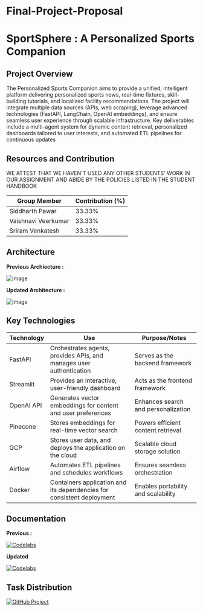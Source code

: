 # Final-Project-Proposal 

# SportSphere : A Personalized Sports Companion

## Project Overview

The Personalized Sports Companion aims to provide a unified, intelligent platform delivering personalized sports news, real-time fixtures, skill-building tutorials, and localized facility recommendations. The project will integrate multiple data sources (APIs, web scraping), leverage advanced technologies (FastAPI, LangChain, OpenAI embeddings), and ensure seamless user experience through scalable infrastructure. Key deliverables include a multi-agent system for dynamic content retrieval, personalized dashboards tailored to user interests, and automated ETL pipelines for continuous updates


## Resources and Contribution

WE ATTEST THAT WE HAVEN'T USED ANY OTHER STUDENTS' WORK IN OUR ASSIGNMENT AND ABIDE BY THE POLICIES LISTED IN THE STUDENT HANDBOOK

| Group Member        | Contribution (%) |
|---------------------|------------------|
| Siddharth Pawar     | 33.33%          |
| Vaishnavi Veerkumar | 33.33%          |
| Sriram Venkatesh    | 33.33%          |

## Architecture

**Previous Archiecture :**

![image](https://github.com/user-attachments/assets/bfde8390-c7b0-4804-908c-846e3e955043)

**Updated Architecture :**

![image](https://github.com/user-attachments/assets/8ff0ec28-e026-48ce-b513-91037f7011a4)




## Key Technologies

| Technology   | Use                                                                 | Purpose/Notes                          |
|--------------|---------------------------------------------------------------------|----------------------------------------|
| FastAPI      | Orchestrates agents, provides APIs, and manages user authentication| Serves as the backend framework        |     
| Streamlit    | Provides an interactive, user-friendly dashboard                   | Acts as the frontend framework         |
| OpenAI API   | Generates vector embeddings for content and user preferences       | Enhances search and personalization    |
| Pinecone     | Stores embeddings for real-time vector search                      | Powers efficient content retrieval     |
| GCP          | Stores user data, and deploys the application on the cloud         | Scalable cloud storage solution        |
| Airflow      | Automates ETL pipelines and schedules workflows                    | Ensures seamless orchestration         |
| Docker       | Containers application and its dependencies for consistent deployment| Enables portability and scalability    |


## Documentation

**Previous :**

[![Codelabs](https://img.shields.io/badge/Codelabs-red?style=for-the-badge)](https://codelabs-preview.appspot.com/?file_id=1U6saEDp86R-1dxdUcGf5aLIEdRWdaiPcR5GXznLzBqA/edit?tab=t.0#5)

**Updated**

[![Codelabs](https://img.shields.io/badge/Codelabs-green?style=for-the-badge)](https://codelabs-preview.appspot.com/?file_id=1GnJqs0BuYVX51OoRzOuYXHEwCqs9A0O-afnuk568qOs/edit?tab=t.0#0)

## Task Distribution

[![GitHub Project](https://img.shields.io/badge/GitHub-Project-brightgreen)](https://github.com/orgs/BigDataIA-Fall2024-TeamA4/projects/8)



